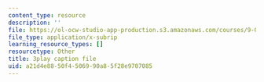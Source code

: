 ```yaml
---
content_type: resource
description: ''
file: https://ol-ocw-studio-app-production.s3.amazonaws.com/courses/9-00-introduction-to-psychology-fall-2004/a21d4e8850f4506990a85f28e9707085_10507.vtt
file_type: application/x-subrip
learning_resource_types: []
resourcetype: Other
title: 3play caption file
uid: a21d4e88-50f4-5069-90a8-5f28e9707085
---
```

